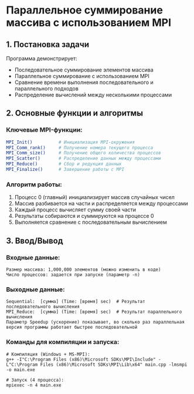 # Параллельное суммирование массива с использованием MPI

## 1. Постановка задачи
Программа демонстрирует:
- Последовательное суммирование элементов массива
- Параллельное суммирование с использованием MPI
- Сравнение времени выполнения последовательного и параллельного подходов
- Распределение вычислений между несколькими процессами

## 2. Основные функции и алгоритмы

### Ключевые MPI-функции:
```bash
MPI_Init()          # Инициализация MPI-окружения
MPI_Comm_rank()     # Получение номера текущего процесса
MPI_Comm_size()     # Получение общего количества процессов
MPI_Scatter()       # Распределение данных между процессами
MPI_Reduce()        # Сбор и редукция данных
MPI_Finalize()      # Завершение работы с MPI
```

### Алгоритм работы:
1. Процесс 0 (главный) инициализирует массив случайных чисел
2. Массив разбивается на части и распределяется между процессами
3. Каждый процесс вычисляет сумму своей части
4. Результаты собираются и суммируются на процессе 0
5. Выполняется сравнение с последовательным вычислением

## 3. Ввод/Вывод
### Входные данные:
```
Размер массива: 1,000,000 элементов (можно изменить в коде)
Число процессов: задается при запуске (параметр -n)
```
### Выходные данные:
```
Sequential:  [сумма] (Time: [время] sec)  # Результат последовательного вычисления
MPI_Reduce:  [сумма] (Time: [время] sec)  # Результат параллельного вычисления
Параметр Speedup (ускорение) показывает, во сколько раз параллельная версия программы работает быстрее последовательной
```

### Команды для компиляции и запуска:
```
# Компиляция (Windows + MS-MPI):
g++ -I"C:\Program Files (x86)\Microsoft SDKs\MPI\Include" -L"C:\Program Files (x86)\Microsoft SDKs\MPI\Lib\x64" main.cpp -lmsmpi -o main.exe

# Запуск (4 процесса):
mpiexec -n 4 main.exe
```